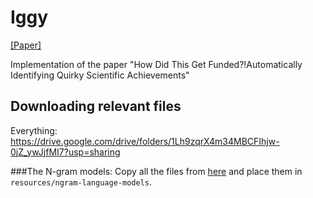 # Iggy
[[Paper]]()

Implementation of the paper "How Did This Get Funded?!Automatically Identifying Quirky Scientific Achievements"


## Downloading relevant files
Everything: https://drive.google.com/drive/folders/1Lh9zqrX4m34MBCFIhjw-0jZ_ywJjfMI7?usp=sharing

###The N-gram models: 
Copy all the files from [here](https://drive.google.com/drive/folders/1CuG7WBbvmf9hnHTrJipbUL5gdmy8-xPI?usp=sharing)
and place them in `resources/ngram-language-models`.

###